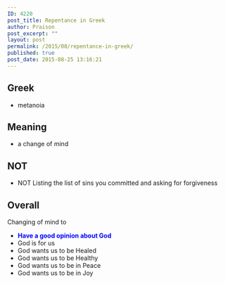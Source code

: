 ```yaml
---
ID: 4220
post_title: Repentance in Greek
author: Praison
post_excerpt: ""
layout: post
permalink: /2015/08/repentance-in-greek/
published: true
post_date: 2015-08-25 13:16:21
---
```

<h2>Greek</h2>
<ul>
	<li>metanoia</li>
</ul>
<h2>Meaning</h2>
<ul>
	<li>a change of mind</li>
</ul>
<h2>NOT</h2>
<ul>
	<li>NOT Listing the list of sins you committed and asking for forgiveness</li>
</ul>
<h2>Overall</h2>
Changing of mind to
<ul>
	<li><span style="color: #0000ff;"><strong>Have a good opinion about God</strong></span></li>
	<li>God is for us</li>
	<li>God wants us to be Healed</li>
	<li>God wants us to be Healthy</li>
	<li>God wants us to be in Peace</li>
	<li>God wants us to be in Joy</li>
</ul>